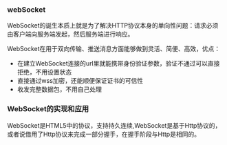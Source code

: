 ### webSocket

WebSocket的诞生本质上就是为了解决HTTP协议本身的单向性问题：请求必须由客户端向服务端发起，然后服务端进行响应。

WebSocket在用于双向传输、推送消息方面能够做到灵活、简便、高效，优点：

* 在建立WebSocket连接的url里就能携带身份验证参数，验证不通过可以直接拒绝，不用设置状态
* 直接通过wss加密，还能顺便保证证书的可信性
* 收发完整数据包，不用自己处理

### WebSocket的实现和应用

WebSocket是HTML5中的协议，支持持久连续,WebSocket是基于Http协议的，或者说借用了Http协议来完成一部分握手，在握手阶段与Http是相同的。